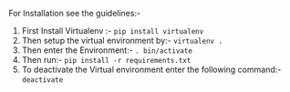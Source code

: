 For Installation see the guidelines:-
1. First Install Virtualenv :-
 `pip install virtualenv`
2. Then setup the virtual environment by:-
  `virtualenv .`
3. Then enter the Environment:-
 `. bin/activate`
4.  Then run:-
  `pip install -r requirements.txt`
5. To deactivate the Virtual environment enter the following command:-
  `deactivate`
